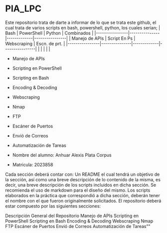 # PIA_LPC

Este repositorio trata de darte a informar de lo que se trata este github, el cual trata de varios scripts en bash, powershell, python, los cuales serian; 
| Bash           | PowerShell    | Python      | Combinados     |
|----------------|---------------|-------------|----------------|
| Manejo de APIs | Script En Ps  | Webscraping | Escn. de prt.  |
|----------------|---------------|-------------|----------------|
|            |            |           |             |

- Manejo de APIs
- Scripting en PowerShell
- Scripting en Bash
- Encoding & Decoding
- Webscraping
- Nmap
- FTP
- Escáner de Puertos
- Envió de Correos
- Automatización de Tareas

- Nombre del alumno: Anhuar Alexis Plata Corpus

- Matricula: 2023858


Cada sección deberá contar con:
Un README el cual tendrá un objetivo de la sección, así como una breve descripción de lo contenido de la misma, es decir, una breve descripción de los scripts incluidos en dicha sección. Se recomienda el uso de markdown para el diseño del mismo.
Los scripts elaborados en la práctica que correspondió a dicha sección, deberán tener el nombre con el que fueron originalmente solicitados.
El repositorio deberá estar compuesto por las siguientes secciones:

Descripción General del Repositorio
Manejo de APIs
Scripting en PowerShell
Scripting en Bash
Encoding & Decoding
Webscraping
Nmap
FTP
Escáner de Puertos
Envió de Correos
Automatización de Tareas""
